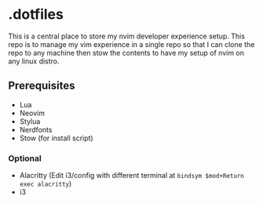 # .dotfiles
This is a central place to store my nvim developer experience setup.
This repo is to manage my vim experience in a single repo so that I can clone the repo to any machine then stow the contents to have my setup of nvim on any linux distro.

## Prerequisites
- Lua
- Neovim
- Stylua
- Nerdfonts
- Stow (for install script)

### Optional
- Alacritty (Edit i3/config with different terminal at `bindsym $mod+Return exec alacritty`)
- i3
